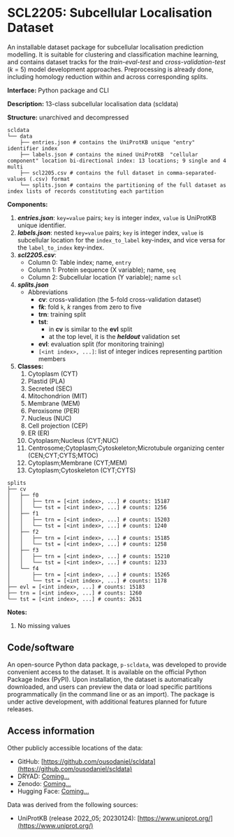 # SCL2205: Subcellular Localisation Dataset
An installable dataset package for subcellular localisation prediction modelling.
It is suitable for clustering and classification machine learning, and contains dataset tracks for the *train-eval-test* and *cross-validation-test* (*k* = 5) model development approaches.
Preprocessing is already done, including homology reduction within and across corresponding splits.

**Interface:** Python package and CLI

**Description:** 13-class subcellular localisation data (scldata)

**Structure:** unarchived and decompressed

```
scldata
└── data
    ├── entries.json # contains the UniProtKB unique "entry" identifier index
    ├── labels.json # contains the mined UniProtKB  "cellular component" location bi-directional index: 13 locations; 9 single and 4 multi
    ├── scl2205.csv # contains the full dataset in comma-separated-values (.csv) format
    └── splits.json # contains the partitioning of the full dataset as index lists of records constituting each partition
```

**Components:**

1. ***entries.json***: `key=value` pairs; `key` is integer index, `value` is UniProtKB unique identifier.
2. ***labels.json***: nested `key=value` pairs;  `key` is integer index, `value` is subcellular location for the `index_to_label` key-index, and vice versa for the `label_to_index` key-index.
3. ***scl2205.csv***:
   * Column 0: Table index; name, `entry`
   * Column 1: Protein sequence (X variable); name, `seq`
   * Column 2: Subcellular location (Y variable); name `scl`
4. ***splits.json***
   * Abbreviations
     * **cv**: cross-validation (the 5-fold cross-validation dataset)
     * **f*k***: fold `k`, *k* ranges from zero to five
     * **trn**: training split
     * **tst**:
       * in **cv** is similar to the **evl** split
       * at the top level, it is the ***heldout*** validation set
     * **evl**: evaluation split (for monitoring training)
     * `[<int index>, ...]`: list of integer indices representing partition members
5. **Classes:**
   1. Cytoplasm (CYT)
   2. Plastid (PLA)
   3. Secreted (SEC)
   4. Mitochondrion (MIT)
   5. Membrane (MEM)
   6. Peroxisome (PER)
   7. Nucleus (NUC)
   8. Cell projection (CEP)
   9. ER (ER)
   10. Cytoplasm;Nucleus (CYT;NUC)
   11. Centrosome;Cytoplasm;Cytoskeleton;Microtubule organizing center (CEN;CYT;CYTS;MTOC)
   12. Cytoplasm;Membrane (CYT;MEM)
   13. Cytoplasm;Cytoskeleton (CYT;CYTS)

```
splits
├── cv
│   ├── f0
│   │   ├── trn = [<int index>, ...] # counts: 15187
│   │   └── tst = [<int index>, ...] # counts: 1256
│   ├── f1
│   │   ├── trn = [<int index>, ...] # counts: 15203
│   │   └── tst = [<int index>, ...] # counts: 1240
│   ├── f2
│   │   ├── trn = [<int index>, ...] # counts: 15185
│   │   └── tst = [<int index>, ...] # counts: 1258
│   ├── f3
│   │   ├── trn = [<int index>, ...] # counts: 15210
│   │   └── tst = [<int index>, ...] # counts: 1233
│   └── f4
│       ├── trn = [<int index>, ...] # counts: 15265
│       └── tst = [<int index>, ...] # counts: 1178
├── evl = [<int index>, ...] # counts: 15183
├── trn = [<int index>, ...] # counts: 1260
└── tst = [<int index>, ...] # counts: 2631
```

**Notes:**

1. No missing values

## Code/software

An open-source Python data package, `p-scldata`, was developed to provide convenient access to the dataset. It is available on the official Python Package Index (PyPI). Upon installation, the dataset is automatically downloaded, and users can preview the data or load specific partitions programmatically (in the command line or as an import). The package is under active development, with additional features planned for future releases.

## Access information

Other publicly accessible locations of the data:

* GitHub: [https://github.com/ousodaniel/scldata](https://github.com/ousodaniel/scldata)
* DRYAD: [Coming...]()
* Zenodo: [Coming...]()
* Hugging Face: [Coming...]()

Data was derived from the following sources:

* UniProtKB (release 2022\_05; 20230124): [https://www.uniprot.org/](https://www.uniprot.org/)
